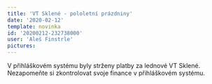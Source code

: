 ```yaml
---
title: 'VT Sklené - pololetní prázdniny'
date: '2020-02-12'
template: novinka
id: '20200212-232738000'
user: 'Aleš Finstrle'
pictures:
---
```

V přihláškovém systému byly strženy platby za lednové VT Sklené. Nezapomeňte si zkontrolovat svoje finance v přihláškovém systému.

